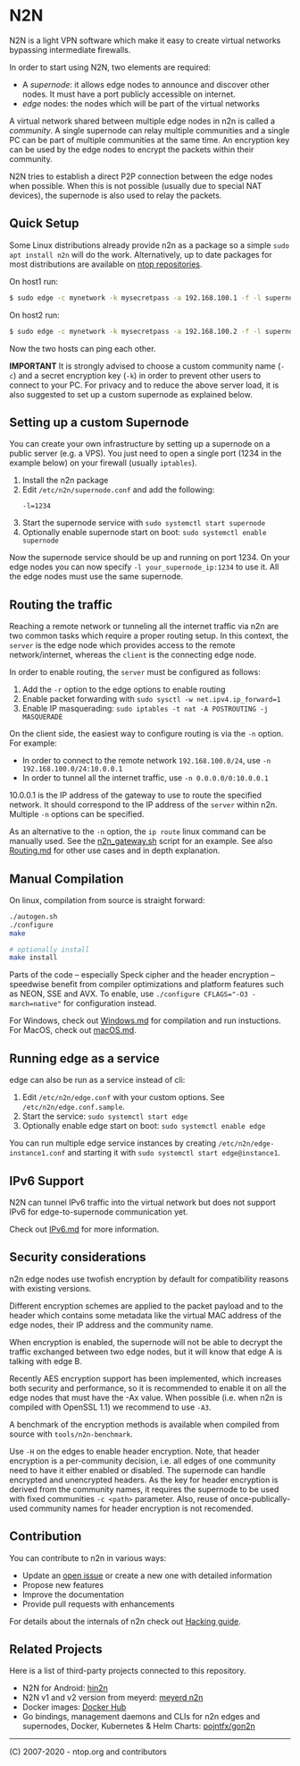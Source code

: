 # N2N

N2N is a light VPN software which make it easy to create virtual networks bypassing intermediate firewalls.

In order to start using N2N, two elements are required:

- A _supernode_: it allows edge nodes to announce and discover other nodes. It must have a port publicly accessible on internet.
- _edge_ nodes: the nodes which will be part of the virtual networks

A virtual network shared between multiple edge nodes in n2n is called a _community_. A single supernode can relay multiple communities and a single PC can be part of multiple communities at the same time. An encryption key can be used by the edge nodes to encrypt the packets within their community.

N2N tries to establish a direct P2P connection between the edge nodes when possible. When this is not possible (usually due to special NAT devices), the supernode is also used to relay the packets.

## Quick Setup

Some Linux distributions already provide n2n as a package so a simple `sudo apt install n2n` will do the work. Alternatively, up to date packages for most distributions are available on [ntop repositories](http://packages.ntop.org/).

On host1 run:

```sh
$ sudo edge -c mynetwork -k mysecretpass -a 192.168.100.1 -f -l supernode.ntop.org:7777
```

On host2 run:

```sh
$ sudo edge -c mynetwork -k mysecretpass -a 192.168.100.2 -f -l supernode.ntop.org:7777
```

Now the two hosts can ping each other.

**IMPORTANT** It is strongly advised to choose a custom community name (`-c`) and a secret encryption key (`-k`) in order to prevent other users to connect to your PC. For privacy and to reduce the above server load, it is also suggested to set up a custom supernode as explained below.

## Setting up a custom Supernode

You can create your own infrastructure by setting up a supernode on a public server (e.g. a VPS). You just need to open a single port (1234 in the example below) on your firewall (usually `iptables`).

1. Install the n2n package
2. Edit `/etc/n2n/supernode.conf` and add the following:
   ```
   -l=1234
   ```
3. Start the supernode service with `sudo systemctl start supernode`
4. Optionally enable supernode start on boot: `sudo systemctl enable supernode`

Now the supernode service should be up and running on port 1234. On your edge nodes you can now specify `-l your_supernode_ip:1234` to use it. All the edge nodes must use the same supernode.

## Routing the traffic

Reaching a remote network or tunneling all the internet traffic via n2n are two common tasks which require a proper routing setup. In this context, the `server` is the edge node which provides access to the remote network/internet, whereas the `client` is the connecting edge node.

In order to enable routing, the `server` must be configured as follows:

1. Add the `-r` option to the edge options to enable routing
2. Enable packet forwarding with `sudo sysctl -w net.ipv4.ip_forward=1`
3. Enable IP masquerading: `sudo iptables -t nat -A POSTROUTING -j MASQUERADE`

On the client side, the easiest way to configure routing is via the `-n` option. For example:

- In order to connect to the remote network `192.168.100.0/24`, use `-n 192.168.100.0/24:10.0.0.1`
- In order to tunnel all the internet traffic, use `-n 0.0.0.0/0:10.0.0.1`

10.0.0.1 is the IP address of the gateway to use to route the specified network. It should correspond to the IP address of the `server` within n2n. Multiple `-n` options can be specified.

As an alternative to the `-n` option, the `ip route` linux command can be manually used. See the [n2n_gateway.sh](doc/n2n_gateway.sh) script for an example. See also [Routing.md](doc/Routing.md) for other use cases and in depth explanation.

## Manual Compilation

On linux, compilation from source is straight forward:

```sh
./autogen.sh
./configure
make

# optionally install
make install
```

Parts of the code – especially Speck cipher and the header encryption – speedwise benefit
from compiler optimizations and platform features such as NEON, SSE and AVX. To enable, 
use `./configure CFLAGS="-O3 -march=native"` for configuration instead.

For Windows, check out [Windows.md](doc/Windows.md) for compilation and run instuctions.
For MacOS, check out [macOS.md](doc/macOS.md).

## Running edge as a service

edge can also be run as a service instead of cli:

1. Edit `/etc/n2n/edge.conf` with your custom options. See `/etc/n2n/edge.conf.sample`.
2. Start the service: `sudo systemctl start edge`
3. Optionally enable edge start on boot: `sudo systemctl enable edge`

You can run multiple edge service instances by creating `/etc/n2n/edge-instance1.conf` and
starting it with `sudo systemctl start edge@instance1`.

## IPv6 Support

N2N can tunnel IPv6 traffic into the virtual network but does not support
IPv6 for edge-to-supernode communication yet.

Check out [IPv6.md](https://github.com/ntop/n2n/blob/dev/doc/IPv6.md) for more information.

## Security considerations

n2n edge nodes use twofish encryption by default for compatibility reasons with existing versions.

Different encryption schemes are applied to the packet payload and to the header which
contains some metadata like the virtual MAC address of the edge nodes, their IP address and the community
name.

When encryption is enabled, the supernode will not be able to decrypt the traffic exchanged between
two edge nodes, but it will know that edge A is talking with edge B.

Recently AES encryption support has been implemented, which increases both security and performance,
so it is recommended to enable it on all the edge nodes that must have the -Ax value. When possible
(i.e. when n2n is compiled with OpenSSL 1.1) we recommend to use `-A3`.

A benchmark of the encryption methods is available when compiled from source with `tools/n2n-benchmark`.

Use `-H` on the edges to enable header encryption. Note, that header encryption is a per-community 
decision, i.e. all edges of one community need to have it either enabled or disabled.  The supernode
can handle encrypted and unencrypted headers. As the key for header encryption is derived from the
community names, it requires the supernode to be used with fixed communities `-c <path>` 
parameter. Also, reuse of once-publically-used community names for header encryption is not recomended.

## Contribution

You can contribute to n2n in various ways:

- Update an [open issue](https://github.com/ntop/n2n/issues) or create a new one with detailed information
- Propose new features
- Improve the documentation
- Provide pull requests with enhancements

For details about the internals of n2n check out [Hacking guide](https://github.com/ntop/n2n/blob/dev/doc/HACKING).

## Related Projects

Here is a list of third-party projects connected to this repository.

- N2N for Android: [hin2n](https://github.com/switch-iot/hin2n)
- N2N v1 and v2 version from meyerd: [meyerd n2n](https://github.com/meyerd/n2n)
- Docker images: [Docker Hub](https://hub.docker.com/r/supermock/supernode/)
- Go bindings, management daemons and CLIs for n2n edges and supernodes, Docker, Kubernetes & Helm Charts: [pojntfx/gon2n](https://pojntfx.github.io/gon2n/)

---

(C) 2007-2020 - ntop.org and contributors

